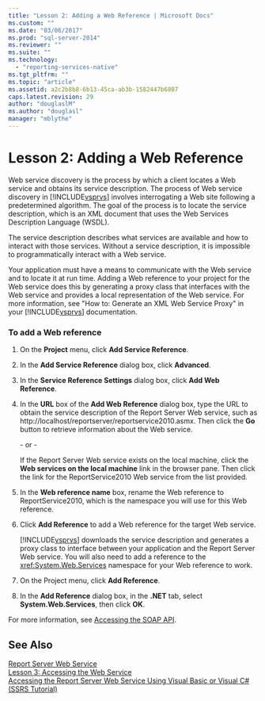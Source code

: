 ```yaml
---
title: "Lesson 2: Adding a Web Reference | Microsoft Docs"
ms.custom: ""
ms.date: "03/06/2017"
ms.prod: "sql-server-2014"
ms.reviewer: ""
ms.suite: ""
ms.technology: 
  - "reporting-services-native"
ms.tgt_pltfrm: ""
ms.topic: "article"
ms.assetid: a2c2b8b8-6b13-45ca-ab3b-1582447b6807
caps.latest.revision: 29
author: "douglaslM"
ms.author: "douglasl"
manager: "mblythe"
---
```

# Lesson 2: Adding a Web Reference
  Web service discovery is the process by which a client locates a Web service and obtains its service description. The process of Web service discovery in [!INCLUDE[vsprvs](../includes/vsprvs-md.md)] involves interrogating a Web site following a predetermined algorithm. The goal of the process is to locate the service description, which is an XML document that uses the Web Services Description Language (WSDL).  
  
 The service description describes what services are available and how to interact with those services. Without a service description, it is impossible to programmatically interact with a Web service.  
  
 Your application must have a means to communicate with the Web service and to locate it at run time. Adding a Web reference to your project for the Web service does this by generating a proxy class that interfaces with the Web service and provides a local representation of the Web service. For more information, see "How to: Generate an XML Web Service Proxy" in your [!INCLUDE[vsprvs](../includes/vsprvs-md.md)] documentation.  
  
### To add a Web reference  
  
1.  On the **Project** menu, click **Add Service Reference**.  
  
2.  In the **Add Service Reference** dialog box, click **Advanced**.  
  
3.  In the **Service Reference Settings** dialog box, click **Add Web Reference**.  
  
4.  In the **URL** box of the **Add Web Reference** dialog box, type the URL to obtain the service description of the Report Server Web service, such as http://localhost/reportserver/reportservice2010.asmx. Then click the **Go** button to retrieve information about the Web service.  
  
     \- or -  
  
     If the Report Server Web service exists on the local machine, click the **Web services on the local machine** link in the browser pane. Then click the link for the ReportService2010 Web service from the list provided.  
  
5.  In the **Web reference name** box, rename the Web reference to ReportService2010, which is the namespace you will use for this Web reference.  
  
6.  Click **Add Reference** to add a Web reference for the target Web service.  
  
     [!INCLUDE[vsprvs](../includes/vsprvs-md.md)] downloads the service description and generates a proxy class to interface between your application and the Report Server Web service. You will also need to add a reference to the <xref:System.Web.Services> namespace for your Web reference to work.  
  
7.  On the Project menu, click **Add Reference**.  
  
8.  In the **Add Reference** dialog box, in the **.NET** tab, select **System.Web.Services**, then click **OK**.  
  
 For more information, see [Accessing the SOAP API](../reporting-services/report-server-web-service/accessing-the-soap-api.md).  
  
## See Also  
 [Report Server Web Service](../reporting-services/report-server-web-service/report-server-web-service.md)   
 [Lesson 3: Accessing the Web Service](../../2014/tutorials/lesson-3-accessing-the-web-service.md)   
 [Accessing the Report Server Web Service Using Visual Basic or Visual C&#35; &#40;SSRS Tutorial&#41;](../../2014/tutorials/access-report-server-web-service-vb-vcsharp-ssrs-tutorial.md)  
  
  